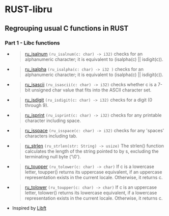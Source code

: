 # RUST-libru
Regrouping usual C functions in RUST
---
### Part 1 - Libc functions

* > [ru_isalnum](/ru_isalnum.rs) `(ru_isalnum(c: char) -> i32)` checks for an alphanumeric character; it is equivalent to (isalpha(c) || isdigit(c)).

* > [ru_isalpha](/ru_isalpha.rs) `(ru_isalpha(c: char) -> i32 )` checks  for an alphanumeric character; it is equivalent to (isalpha(c) || isdigit(c)).

* > [ru_isascii](/ru_isascii.rs) `(ru_isascii(c: char) -> i32)` checks whether c is a 7-bit unsigned char value that fits into the ASCII character set.

* > [ru_isdigit](/ru_isdigit.rs) `(ru_isdigit(c: char) -> i32)` checks for a digit (0 through 9).

* > [ru_isprint](/ru_isprint.rs) `(ru_isprint(c: char) -> i32)` checks for any printable character including space.

* > [ru_isspace](/ru_isspace.rs) `(ru_isspace(c: char) -> i32)` checks for any 'spaces' characters including tab.

* > [ru_strlen](/ru_strlen.rs) `(ru_strlen(str: String) -> usize)` The strlen() function calculates the length of the string pointed to by s, excluding the terminating null byte ('\0').

* > [ru_toupper](/ru_toupper.rs) `(ru_tolower(c: char) -> char)` If  c  is a lowercase letter, toupper() returns its uppercase equivalent, if an uppercase representation exists in the current locale.  Otherwise,
       it returns c.

* > [ru_tolower](/ru_tolower.rs) `(ru_toupper(c: char) -> char)` If c is an uppercase letter, tolower() returns its lowercase equivalent, if a lowercase representation exists in the current  locale.   Otherwise,
       it returns c.


* Inspired by [Libft](https://github.com/andersonhsporto/ft-libft)